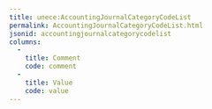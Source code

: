 ```yaml
---
title: unece:AccountingJournalCategoryCodeList
permalink: AccountingJournalCategoryCodeList.html
jsonid: accountingjournalcategorycodelist
columns:
  - 
    title: Comment
    code: comment
  - 
    title: Value
    code: value
---
```

